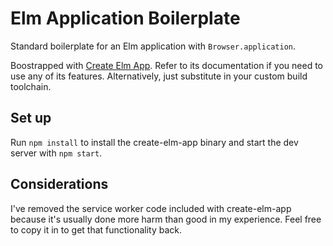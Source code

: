 # Elm Application Boilerplate

Standard boilerplate for an Elm application with `Browser.application`.

Boostrapped with [Create Elm App](https://github.com/halfzebra/create-elm-app).
Refer to its documentation if you need to use any of its features. Alternatively, just substitute in your custom build toolchain.

## Set up

Run `npm install` to install the create-elm-app binary and start the dev server with `npm start`.

## Considerations

I've removed the service worker code included with create-elm-app because it's usually done more harm than good in my experience. Feel free to copy it in to get that functionality back.
